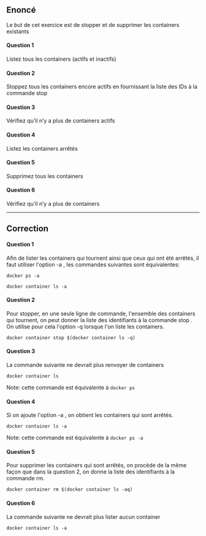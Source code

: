 ## Enoncé

Le but de cet exercice est de stopper et de supprimer les containers existants

#### Question 1

Listez tous les containers (actifs et inactifs)

#### Question 2

Stoppez tous les containers encore actifs en fournissant la liste des IDs à la commande stop

#### Question 3

Vérifiez qu’il n’y a plus de containers actifs

#### Question 4

Listez les containers arrêtés

#### Question 5

Supprimez tous les containers

#### Question 6

Vérifiez qu’il n’y a plus de containers

---

## Correction

#### Question 1

Afin de lister les containers qui tournent ainsi que ceux qui ont été arrêtés, il faut utiliser l'option -a , les commandes suivantes sont équivalentes:

```
docker ps -a 
```

```
docker container ls -a 
```

#### Question 2

Pour stopper, en une seule ligne de commande, l'ensemble des containers qui tournent, on peut donner la liste des identifiants à la commande stop . On utilise pour cela l'option -q lorsque l'on liste les containers.

```
docker container stop $(docker container ls -q)  
```

#### Question 3

La commande suivante ne devrait plus renvoyer de containers

```
docker container ls
```

Note: cette commande est équivalente à ```docker ps```

#### Question 4

Si on ajoute l'option -a , on obtient les containers qui sont arrêtés.

```
docker container ls -a
```

Note: cette commande est équivalente à ```docker ps -a```

#### Question 5

Pour supprimer les containers qui sont arrêtés, on procède de la même façon que dans la question 2, on donne la liste des identifiants à la commande rm.

```
docker container rm $(docker container ls -aq) 
```

#### Question 6

La commande suivante ne devrait plus lister aucun container 

```
docker container ls -a 
```

